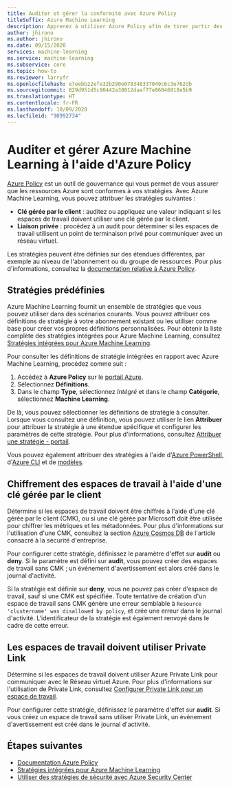 ```yaml
---
title: Auditer et gérer la conformité avec Azure Policy
titleSuffix: Azure Machine Learning
description: Apprenez à utiliser Azure Policy afin de tirer partir des stratégies intégrées pour Azure Machine Learning.
author: jhirono
ms.author: jhirono
ms.date: 09/15/2020
services: machine-learning
ms.service: machine-learning
ms.subservice: core
ms.topic: how-to
ms.reviewer: larryfr
ms.openlocfilehash: e7eebb22efe32b290e078348337049c6c3e762db
ms.sourcegitcommit: 829d951d5c90442a38012daaf77e86046018e5b9
ms.translationtype: HT
ms.contentlocale: fr-FR
ms.lasthandoff: 10/09/2020
ms.locfileid: "90992734"
---
```

# <a name="audit-and-manage-azure-machine-learning-using-azure-policy"></a>Auditer et gérer Azure Machine Learning à l'aide d'Azure Policy

[Azure Policy](/azure/governance/policy) est un outil de gouvernance qui vous permet de vous assurer que les ressources Azure sont conformes à vos stratégies. Avec Azure Machine Learning, vous pouvez attribuer les stratégies suivantes :

* **Clé gérée par le client** : auditez ou appliquez une valeur indiquant si les espaces de travail doivent utiliser une clé gérée par le client.
* **Liaison privée** : procédez à un audit pour déterminer si les espaces de travail utilisent un point de terminaison privé pour communiquer avec un réseau virtuel.

Les stratégies peuvent être définies sur des étendues différentes, par exemple au niveau de l'abonnement ou du groupe de ressources. Pour plus d'informations, consultez la [documentation relative à Azure Policy](/azure/governance/policy/overview).

## <a name="built-in-policies"></a>Stratégies prédéfinies

Azure Machine Learning fournit un ensemble de stratégies que vous pouvez utiliser dans des scénarios courants. Vous pouvez attribuer ces définitions de stratégie à votre abonnement existant ou les utiliser comme base pour créer vos propres définitions personnalisées. Pour obtenir la liste complète des stratégies intégrées pour Azure Machine Learning, consultez [Stratégies intégrées pour Azure Machine Learning](/azure/governance/policy/samples/built-in-policies#machine-learning).

Pour consulter les définitions de stratégie intégrées en rapport avec Azure Machine Learning, procédez comme suit :

1. Accédez à __Azure Policy__ sur le [portail Azure](https://portal.azure.com).
1. Sélectionnez __Définitions__.
1. Dans le champ __Type__, sélectionnez _Intégré_ et dans le champ __Catégorie__, sélectionnez __Machine Learning__.

De là, vous pouvez sélectionner les définitions de stratégie à consulter. Lorsque vous consultez une définition, vous pouvez utiliser le lien __Attribuer__ pour attribuer la stratégie à une étendue spécifique et configurer les paramètres de cette stratégie. Pour plus d'informations, consultez [Attribuer une stratégie - portail](/azure/governance/policy/assign-policy-portal).

Vous pouvez également attribuer des stratégies à l'aide d'[Azure PowerShell](/azure/governance/policy/assign-policy-powershell), d'[Azure CLI](https://docs.microsoft.com/azure/governance/policy/assign-policy-azurecli) et de [modèles](/azure/governance/policy/assign-policy-template).

## <a name="workspaces-encryption-with-customer-managed-key"></a>Chiffrement des espaces de travail à l'aide d'une clé gérée par le client

Détermine si les espaces de travail doivent être chiffrés à l'aide d'une clé gérée par le client (CMK), ou si une clé gérée par Microsoft doit être utilisée pour chiffrer les métriques et les métadonnées. Pour plus d'informations sur l'utilisation d'une CMK, consultez la section [Azure Cosmos DB](concept-enterprise-security.md#azure-cosmos-db) de l'article consacré à la sécurité d'entreprise.

Pour configurer cette stratégie, définissez le paramètre d'effet sur __audit__ ou __deny__. Si le paramètre est défini sur __audit__, vous pouvez créer des espaces de travail sans CMK ; un événement d'avertissement est alors créé dans le journal d'activité.

Si la stratégie est définie sur __deny__, vous ne pouvez pas créer d'espace de travail, sauf si une CMK est spécifiée. Toute tentative de création d'un espace de travail sans CMK génère une erreur semblable à `Resource 'clustername' was disallowed by policy`, et crée une erreur dans le journal d'activité. L'identificateur de la stratégie est également renvoyé dans le cadre de cette erreur.

## <a name="workspaces-should-use-private-link"></a>Les espaces de travail doivent utiliser Private Link

Détermine si les espaces de travail doivent utiliser Azure Private Link pour communiquer avec le Réseau virtuel Azure. Pour plus d'informations sur l'utilisation de Private Link, consultez [Configurer Private Link pour un espace de travail](how-to-configure-private-link.md).

Pour configurer cette stratégie, définissez le paramètre d'effet sur __audit__. Si vous créez un espace de travail sans utiliser Private Link, un événement d'avertissement est créé dans le journal d'activité.

## <a name="next-steps"></a>Étapes suivantes

* [Documentation Azure Policy](/azure/governance/policy/overview)
* [Stratégies intégrées pour Azure Machine Learning](policy-reference.md)
* [Utiliser des stratégies de sécurité avec Azure Security Center](/azure/security-center/tutorial-security-policy)